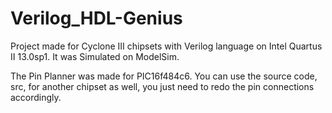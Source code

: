 # Verilog_HDL-Genius
Project made for Cyclone III chipsets with Verilog language on Intel Quartus II 13.0sp1.
It was Simulated on ModelSim.

The Pin Planner was made for PIC16f484c6.
You can use the source code, src, for another chipset as well, you just need to redo the pin connections accordingly.
